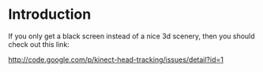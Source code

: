 # Introduction #

If you only get a black screen instead of a nice 3d scenery, then you should check out this link:

http://code.google.com/p/kinect-head-tracking/issues/detail?id=1